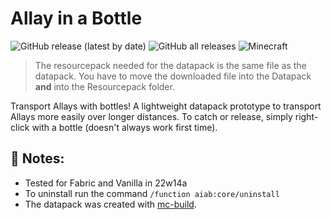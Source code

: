 # Allay in a Bottle
![GitHub release (latest by date)](https://img.shields.io/github/v/release/2mal3/Allay-in-a-Bottle?style=flat-square) ![GitHub all releases](https://img.shields.io/github/downloads/2mal3/Allay-in-a-Bottle/total?style=flat-square) ![Minecraft](https://img.shields.io/badge/Minecraft-1.19-orange?style=flat-square)

> The resourcepack needed for the datapack is the same file as the datapack. You have to move the downloaded file into the Datapack **and** into the Resourcepack folder.
 
Transport Allays with bottles!
A lightweight datapack prototype to transport Allays more easily over longer distances.
To catch or release, simply right-click with a bottle (doesn't always work first time).

## 📒 Notes:
- Tested for Fabric and Vanilla in 22w14a
- To uninstall run the command `/function aiab:core/uninstall`
- The datapack was created with [mc-build](https://github.com/mc-build/mc-build).
